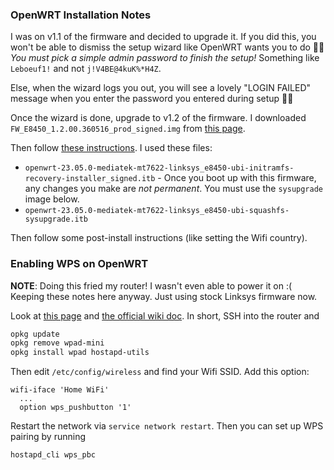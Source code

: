### OpenWRT Installation Notes

I was on v1.1 of the firmware and decided to upgrade it. If you did this, you won't be able to dismiss the setup wizard like OpenWRT wants you to do 🤦‍♀️ _You must pick a simple admin password to finish the setup!_ Something like `Leboeuf1!` and not `j!V4BE@4kuK%*H4Z`.

Else, when the wizard logs you out, you will see a lovely "LOGIN FAILED" message when you enter the password you entered during setup 🤦‍♀️

Once the wizard is done, upgrade to v1.2 of the firmware. I downloaded `FW_E8450_1.2.00.360516_prod_signed.img` from [this page](https://www.linksys.com/support-article?articleNum=317332).

Then follow [these instructions](https://github.com/dangowrt/owrt-ubi-installer#installing-openwrt). I used these files:

- `openwrt-23.05.0-mediatek-mt7622-linksys_e8450-ubi-initramfs-recovery-installer_signed.itb` - Once you boot up with this firmware, any changes you make are _not permanent_. You must use the `sysupgrade` image below.
- `openwrt-23.05.0-mediatek-mt7622-linksys_e8450-ubi-squashfs-sysupgrade.itb`

Then follow some post-install instructions (like setting the Wifi country).

### Enabling WPS on OpenWRT

**NOTE**: Doing this fried my router! I wasn't even able to power it on :( Keeping these notes here anyway. Just using stock Linksys firmware now.

Look at [this page](https://blog.sakuragawa.moe/connect-wi-fi-in-a-wps-push-button-way-with-openwrt/) and [the official wiki doc](https://openwrt.org/docs/guide-user/network/wifi/basic#wps_options). In short, SSH into the router and

```bash
opkg update
opkg remove wpad-mini
opkg install wpad hostapd-utils
```

Then edit `/etc/config/wireless` and find your Wifi SSID. Add this option:

```
wifi-iface 'Home WiFi'
  ...
  option wps_pushbutton '1'
```

Restart the network via `service network restart`. Then you can set up WPS pairing by running

```
hostapd_cli wps_pbc
```

